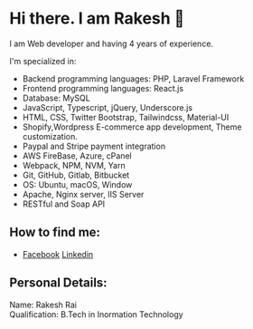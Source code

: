 # Hi there. I am Rakesh 👋

I am Web developer and having 4 years of experience.

I'm specialized in:

- Backend programming languages: PHP, Laravel Framework
- Frontend programming languages: React.js
- Database: MySQL
- JavaScript, Typescript, jQuery, Underscore.js
- HTML, CSS, Twitter Bootstrap, Tailwindcss, Material-UI
- Shopify,Wordpress E-commerce app development, Theme customization.
- Paypal and Stripe payment integration
- AWS FireBase, Azure, cPanel
- Webpack, NPM, NVM, Yarn
- Git, GitHub, Gitlab, Bitbucket
- OS: Ubuntu, macOS, Window
- Apache, Nginx server, IIS Server
- RESTful and Soap API

## How to find me: 

  - [Facebook](https://www.facebook.com/rakeshrai1992)
   [Linkedin](https://www.linkedin.com/in/rakesh-kumar-rai/)

## Personal Details:

Name: Rakesh Rai<br>
Qualification: B.Tech in Inormation Technology<br>

